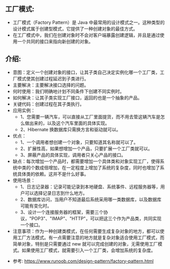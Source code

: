 ## 工厂模式:
- 工厂模式（Factory Pattern）是 Java 中最常用的设计模式之一。这种类型的设计模式属于创建型模式，它提供了一种创建对象的最佳方式。
- 在工厂模式中，我们在创建对象时不会对客户端暴露创建逻辑，并且是通过使用一个共同的接口来指向新创建的对象。

## 介绍:
-  意图：定义一个创建对象的接口，让其子类自己决定实例化哪一个工厂类，工厂模式使其创建过程延迟到子类进行。
-  主要解决：主要解决接口选择的问题。
-  何时使用：我们明确地计划不同条件下创建不同实例时。
-  如何解决：让其子类实现工厂接口，返回的也是一个抽象的产品。
-  关键代码：创建过程在其子类执行。
-  应用实例：
    - 1、您需要一辆汽车，可以直接从工厂里面提货，而不用去管这辆汽车是怎么做出来的，以及这个汽车里面的具体实现。
    - 2、Hibernate 换数据库只需换方言和驱动就可以。
-  优点：
    - 1、一个调用者想创建一个对象，只要知道其名称就可以了。
    - 2、扩展性高，如果想增加一个产品，只要扩展一个工厂类就可以。
    - 3、屏蔽产品的具体实现，调用者只关心产品的接口。
- 缺点：每次增加一个产品时，都需要增加一个具体类和对象实现工厂，使得系统中类的个数成倍增加，在一定程度上增加了系统的复杂度，同时也增加了系统具体类的依赖。这并不是什么好事。
-  使用场景：
    - 1、日志记录器：记录可能记录到本地硬盘、系统事件、远程服务器等，用户可以选择记录日志到什么地方。
    - 2、数据库访问，当用户不知道最后系统采用哪一类数据库，以及数据库可能有变化时。
    - 3、设计一个连接服务器的框架，需要三个协议，"POP3"、"IMAP"、"HTTP"，可以把这三个作为产品类，共同实现一个接口。
-  注意事项：作为一种创建类模式，在任何需要生成复杂对象的地方，都可以使用工厂方法模式。有一点需要注意的地方就是复杂对象适合使用工厂模式，而简单对象，特别是只需要通过 new 就可以完成创建的对象，无需使用工厂模式。如果使用工厂模式，就需要引入一个工厂类，会增加系统的复杂度。

* 参考: https://www.runoob.com/design-pattern/factory-pattern.html